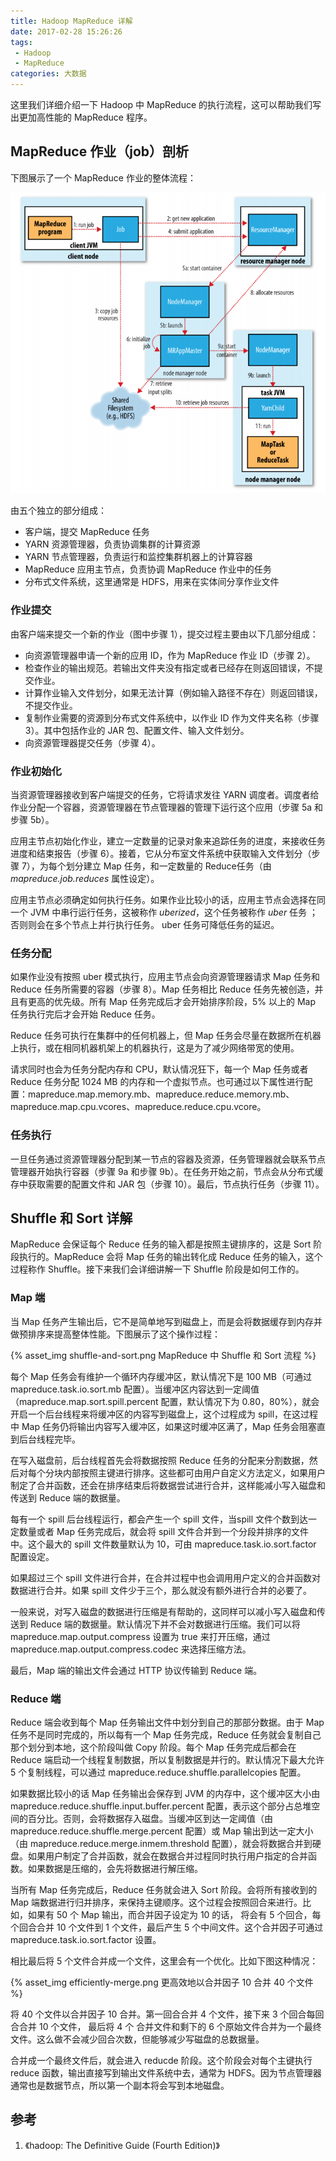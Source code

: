 ```yaml
---
title: Hadoop MapReduce 详解
date: 2017-02-28 15:26:26
tags: 
 - Hadoop
 - MapReduce
categories: 大数据
---
```


这里我们详细介绍一下 Hadoop 中 MapReduce 的执行流程，这可以帮助我们写出更加高性能的 MapReduce 程序。

<!-- more -->

## MapReduce 作业（job）剖析

下图展示了一个 MapReduce 作业的整体流程：

![MapReduce 作业整体流程](How-MapReduce-Works/mapreduce-job.png)

由五个独立的部分组成：

* 客户端，提交 MapReduce 任务
* YARN 资源管理器，负责协调集群的计算资源
* YARN 节点管理器，负责运行和监控集群机器上的计算容器
* MapReduce 应用主节点，负责协调 MapReduce 作业中的任务
* 分布式文件系统，这里通常是 HDFS，用来在实体间分享作业文件

### 作业提交

由客户端来提交一个新的作业（图中步骤 1），提交过程主要由以下几部分组成：

* 向资源管理器申请一个新的应用 ID，作为 MapReduce 作业 ID（步骤 2）。
* 检查作业的输出规范。若输出文件夹没有指定或者已经存在则返回错误，不提交作业。
* 计算作业输入文件划分，如果无法计算（例如输入路径不存在）则返回错误，不提交作业。
* 复制作业需要的资源到分布式文件系统中，以作业 ID 作为文件夹名称（步骤 3）。其中包括作业的 JAR 包、配置文件、输入文件划分。
* 向资源管理器提交任务（步骤 4）。

### 作业初始化

当资源管理器接收到客户端提交的任务，它将请求发往 YARN 调度者。调度者给作业分配一个容器，资源管理器在节点管理器的管理下运行这个应用（步骤 5a 和步骤 5b）。

应用主节点初始化作业，建立一定数量的记录对象来追踪任务的进度，来接收任务进度和结束报告（步骤 6）。接着，它从分布室文件系统中获取输入文件划分（步骤 7），为每个划分建立 Map 任务，和一定数量的 Reduce任务（由 *mapreduce.job.reduces* 属性设定）。

应用主节点必须确定如何执行任务。如果作业比较小的话，应用主节点会选择在同一个 JVM 中串行运行任务，这被称作 *uberized*，这个任务被称作 *uber* 任务 ；否则则会在多个节点上并行执行任务。 uber 任务可降低任务的延迟。

### 任务分配

如果作业没有按照 uber 模式执行，应用主节点会向资源管理器请求 Map 任务和 Reduce 任务所需要的容器（步骤 8）。Map 任务相比 Reduce 任务先被创造，并且有更高的优先级。所有 Map 任务完成后才会开始排序阶段，5% 以上的 Map 任务执行完后才会开始 Reduce 任务。

Reduce 任务可执行在集群中的任何机器上，但 Map 任务会尽量在数据所在机器上执行，或在相同机器机架上的机器执行，这是为了减少网络带宽的使用。

请求同时也会为任务分配内存和 CPU，默认情况狂下，每一个 Map 任务或者 Reduce 任务分配 1024 MB 的内存和一个虚拟节点。也可通过以下属性进行配置：mapreduce.map.memory.mb、mapreduce.reduce.memory.mb、mapreduce.map.cpu.vcores、mapreduce.reduce.cpu.vcore。

### 任务执行

一旦任务通过资源管理器分配到某一节点的容器及资源，任务管理器就会联系节点管理器开始执行容器（步骤 9a 和步骤 9b）。在任务开始之前，节点会从分布式缓存中获取需要的配置文件和 JAR 包（步骤 10）。最后，节点执行任务（步骤 11）。

## Shuffle 和 Sort 详解

MapReduce 会保证每个 Reduce 任务的输入都是按照主键排序的，这是 Sort 阶段执行的。MapReduce 会将 Map 任务的输出转化成 Reduce 任务的输入，这个过程称作 Shuffle。接下来我们会详细讲解一下 Shuffle 阶段是如何工作的。

### Map 端

当 Map 任务产生输出后，它不是简单地写到磁盘上，而是会将数据缓存到内存并做预排序来提高整体性能。下图展示了这个操作过程：

{% asset_img shuffle-and-sort.png MapReduce 中 Shuffle 和 Sort 流程 %}

每个 Map 任务会有维护一个循环内存缓冲区，默认情况下是 100 MB（可通过 mapreduce.task.io.sort.mb 配置）。当缓冲区内容达到一定阈值（mapreduce.map.sort.spill.percent 配置，默认情况下为 0.80，80%），就会开启一个后台线程来将缓冲区的内容写到磁盘上，这个过程成为 spill，在这过程中 Map 任务仍将输出内容写入缓冲区，如果这时缓冲区满了，Map 任务会阻塞直到后台线程完毕。

在写入磁盘前，后台线程首先会将数据按照 Reduce 任务的分配来分割数据，然后对每个分块内部按照主键进行排序。这些都可由用户自定义方法定义，如果用户制定了合并函数，还会在排序结束后将数据尝试进行合并，这样能减小写入磁盘和传送到 Reduce 端的数据量。

每有一个 spill 后台线程运行，都会产生一个 spill 文件，当spill 文件个数到达一定数量或者 Map 任务完成后，就会将 spill 文件合并到一个分段并排序的文件中。这个最大的 spill 文件数量默认为 10，可由 mapreduce.task.io.sort.factor 配置设定。

如果超过三个 spill 文件进行合并，在合并过程中也会调用用户定义的合并函数对数据进行合并。如果 spill 文件少于三个，那么就没有额外进行合并的必要了。

一般来说，对写入磁盘的数据进行压缩是有帮助的，这同样可以减小写入磁盘和传送到 Reduce 端的数据量。默认情况下并不会对数据进行压缩。我们可以将 mapreduce.map.output.compress 设置为 true 来打开压缩，通过  mapreduce.map.output.compress.codec 来选择压缩方法。

最后，Map 端的输出文件会通过 HTTP 协议传输到 Reduce 端。

### Reduce 端

Reduce 端会收到每个 Map 任务输出文件中划分到自己的那部分数据。由于 Map 任务不是同时完成的，所以每有一个 Map 任务完成，Reduce 任务就会复制自己那个划分到本地，这个阶段叫做 Copy 阶段。每个 Map 任务完成后都会在 Reduce 端启动一个线程复制数据，所以复制数据是并行的。默认情况下最大允许 5 个复制线程，可以通过 mapreduce.reduce.shuffle.parallelcopies 配置。

如果数据比较小的话 Map 任务输出会保存到 JVM 的内存中，这个缓冲区大小由 mapreduce.reduce.shuffle.input.buffer.percent 配置，表示这个部分占总堆空间的百分比。否则，会将数据存入磁盘。当缓冲区到达一定阈值（由 mapreduce.reduce.shuffle.merge.percent 配置）或 Map 输出到达一定大小（由 mapreduce.reduce.merge.inmem.threshold 配置），就会将数据合并到硬盘。如果用户制定了合并函数，就会在数据合并过程同时执行用户指定的合并函数。如果数据是压缩的，会先将数据进行解压缩。

当所有 Map 任务完成后，Reduce 任务就会进入 Sort 阶段。会将所有接收到的 Map 端数据进行归并排序，来保持主键顺序。这个过程会按照回合来进行。比如，如果有 50 个 Map 输出，而合并因子设定为 10 的话， 将会有 5 个回合，每个回合合并 10 个文件到 1 个文件，最后产生 5 个中间文件。这个合并因子可通过 mapreduce.task.io.sort.factor 设置。

相比最后将 5 个文件合并成一个文件，这里会有一个优化。比如下图这种情况：

{% asset_img efficiently-merge.png 更高效地以合并因子 10 合并 40 个文件 %}

将 40 个文件以合并因子 10 合并。第一回合合并 4 个文件，接下来 3 个回合每回合合并 10 个文件， 最后将 4 个 合并文件和剩下的 6 个原始文件合并为一个最终文件。这么做不会减少回合次数，但能够减少写磁盘的总数据量。

合并成一个最终文件后，就会进入 reducde 阶段。这个阶段会对每个主键执行 reduce 函数，输出直接写到输出文件系统中去，通常为 HDFS。因为节点管理器通常也是数据节点，所以第一个副本将会写到本地磁盘。

## 参考

1. 《hadoop: The Definitive Guide (Fourth Edition)》

